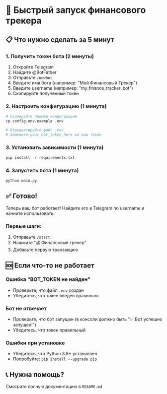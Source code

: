 # 🚀 Быстрый запуск финансового трекера

## 📋 Что нужно сделать за 5 минут

### 1. Получить токен бота (2 минуты)
1. Откройте Telegram
2. Найдите @BotFather
3. Отправьте `/newbot`
4. Введите имя бота (например: "Мой Финансовый Трекер")
5. Введите username (например: "my_finance_tracker_bot")
6. Скопируйте полученный токен

### 2. Настроить конфигурацию (1 минута)
```bash
# Скопируйте пример конфигурации
cp config.env.example .env

# Отредактируйте файл .env
# Замените your_bot_token_here на ваш токен
```

### 3. Установить зависимости (1 минута)
```bash
pip install -r requirements.txt
```

### 4. Запустить бота (1 минута)
```bash
python main.py
```

## ✅ Готово!

Теперь ваш бот работает! Найдите его в Telegram по username и начните использовать.

### Первые шаги:
1. Отправьте `/start`
2. Нажмите "💰 Финансовый трекер"
3. Добавьте первую транзакцию

## 🆘 Если что-то не работает

### Ошибка "BOT_TOKEN не найден"
- Проверьте, что файл `.env` создан
- Убедитесь, что токен введен правильно

### Бот не отвечает
- Проверьте, что бот запущен (в консоли должно быть "✅ Бот успешно запущен!")
- Убедитесь, что токен правильный

### Ошибки при установке
- Убедитесь, что Python 3.8+ установлен
- Попробуйте: `pip install --upgrade pip`

## 📞 Нужна помощь?

Смотрите полную документацию в `README.md`
